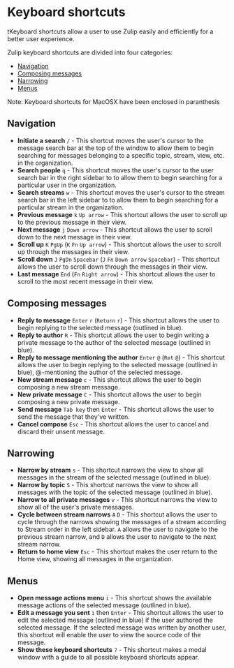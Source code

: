 # Keyboard shortcuts

tKeyboard shortcuts allow a user to use Zulip easily and efficiently
for a better user experience.

Zulip keyboard shortcuts are divided into four categories:
* [Navigation](#navigation)
* [Composing messages](#composing-messages)
* [Narrowing](#narrowing)
* [Menus](#menus)

Note: Keyboard shortcuts for MacOSX have been enclosed in paranthesis

## Navigation

* **Initiate a search** `/` - This shortcut moves the user's cursor to
  the message search bar at the top of the window to allow them to
  begin searching for messages belonging to a specific topic, stream,
  view, etc. in the organization.
* **Search people** `q` - This shortcut moves the user's cursor to the
  user search bar in the right sidebar to to allow them to begin
  searching for a particular user in the organization.
* **Search streams** `w` - This shortcut moves the user's cursor to
  the stream search bar in the left sidebar to to allow them to begin
  searching for a particular stream in the organization.
* **Previous message** `k` `Up arrow` - This shortcut allows the user
  to scroll up to the previous message in their view.
* **Next message** `j` `Down arrow` - This shortcut allows the user to
  scroll down to the next message in their view.
* **Scroll up** `K` `PgUp` (`K` `Fn` `Up arrow`) - This shortcut allows the user to scroll
  up through the messages in their view.
* **Scroll down** `J` `PgDn` `Spacebar` (`J` `Fn` `Down arrow` `Spacebar`) - This shortcut allows the
  user to scroll down through the messages in their view.
* **Last message** `End` (`Fn` `Right arrow`) - This shortcut allows the user to scroll to
  the most recent message in their view.

## Composing messages
* **Reply to message** `Enter` `r` (`Return` `r`) - This shortcut allows the user to
  begin replying to the selected message (outlined in blue).
* **Reply to author** `R` - This shortcut allows the user to begin
  writing a private message to the author of the selected message
  (outlined in blue).
* **Reply to message mentioning the author** `Enter` `@` (`Ret` `@`) - This
  shortcut allows the user to begin replying to the selected message
  (outlined in blue), @-mentioning the author of the selected message.
* **New stream message** `c` - This shortcut allows the user to begin
  composing a new stream message.
* **New private message** `C` - This shortcut allows the user to begin
  composing a new private message.
* **Send message** `Tab key` then `Enter` - This shortcut allows the
  user to send the message that they've written.
* **Cancel compose** `Esc` - This shortcut allows the user to cancel
  and discard their unsent message.

## Narrowing

* **Narrow by stream** `s` - This shortcut narrows the view to show
  all messages in the stream of the selected message (outlined in
  blue).
* **Narrow by topic** `S` - This shortcut narrows the view to show all
  messages with the topic of the selected message (outlined in blue).
* **Narrow to all private messages** `v` - This shortcut narrows the
  view to show all of the user's private messages.
* **Cycle between stream narrows** `A` `D` - This shortcut allows the
  user to cycle through the narrows showing the messages of a stream
  according to Stream order in the left sidebar. `A` allows the user
  to navigate to the previous stream narrow, and `D` allows the user
  to navigate to the next stream narrow.
* **Return to home view** `Esc` - This shortcut makes the user return
  to the Home view, showing all messages in the organization.

## Menus

* **Open message actions menu** `i` - This shortcut shows the
  available message actions of the selected message (outlined in
  blue).
* **Edit a message you sent** `i` then `Enter` - This shortcut allows
  the user to edit the selected message (outlined in blue) if the user
  authored the selected message. If the selected message was written
  by another user, this shortcut will enable the user to view the
  source code of the message.
* **Show these keyboard shortcuts** `?` - This shortcut makes a modal
  window with a guide to all possible keyboard shortcuts appear.

